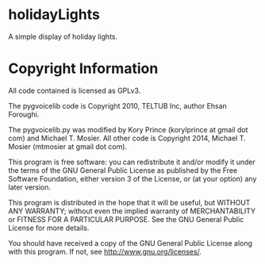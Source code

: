 # holidayLights
A simple display of holiday lights.


Copyright Information
=====================

All code contained is licensed as GPLv3.

The pygvoicelib code is Copyright 2010, TELTUB Inc, author Ehsan Foroughi.

The pygvoicelib.py was modified by Kory Prince (korylprince at gmail dot com) and Michael T. Mosier.  All other code is Copyright 2014, Michael T. Mosier (mtmosier at gmail dot com).

This program is free software: you can redistribute it and/or modify it under the terms of the GNU General Public License as published by the Free Software Foundation, either version 3 of the License, or (at your option) any later version.

This program is distributed in the hope that it will be useful, but WITHOUT ANY WARRANTY; without even the implied warranty of MERCHANTABILITY or FITNESS FOR A PARTICULAR PURPOSE. See the GNU General Public License for more details.

You should have received a copy of the GNU General Public License along with this program. If not, see http://www.gnu.org/licenses/.
